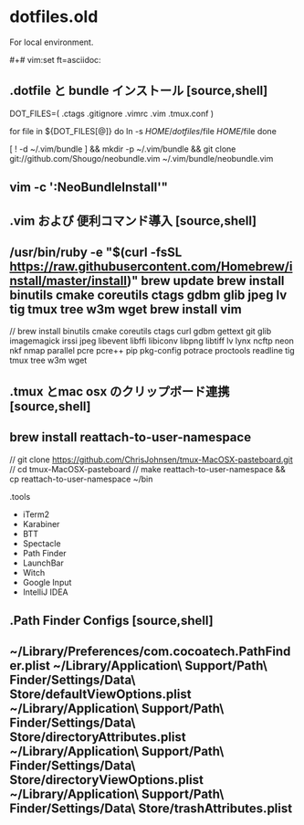 # dotfiles.old
For local environment.

#+# vim:set ft=asciidoc:

.dotfile と bundle インストール
[source,shell]
----
DOT_FILES=( .ctags .gitignore .vimrc .vim .tmux.conf )

for file in ${DOT_FILES[@]}
do
    ln -s $HOME/dotfiles/$file $HOME/$file
done

[ ! -d ~/.vim/bundle ] && mkdir -p ~/.vim/bundle && git clone git://github.com/Shougo/neobundle.vim ~/.vim/bundle/neobundle.vim

vim -c ':NeoBundleInstall'"
----

.vim および 便利コマンド導入
[source,shell]
----
/usr/bin/ruby -e "$(curl -fsSL https://raw.githubusercontent.com/Homebrew/install/master/install)"
brew update
brew install binutils cmake coreutils ctags gdbm glib jpeg lv tig tmux tree w3m wget
brew install vim
----
// brew install binutils cmake coreutils ctags curl gdbm gettext git glib imagemagick irssi jpeg libevent libffi libiconv libpng libtiff lv lynx ncftp neon nkf nmap parallel pcre pcre++ pip pkg-config potrace proctools readline tig tmux tree w3m wget

.tmux とmac osx のクリップボード連携
[source,shell]
----
brew install reattach-to-user-namespace
----
// git clone https://github.com/ChrisJohnsen/tmux-MacOSX-pasteboard.git
// cd tmux-MacOSX-pasteboard
// make reattach-to-user-namespace && cp reattach-to-user-namespace ~/bin

.tools

* iTerm2
* Karabiner
* BTT
* Spectacle
* Path Finder
* LaunchBar
* Witch
* Google Input
* IntelliJ IDEA

.Path Finder Configs
[source,shell]
----
~/Library/Preferences/com.cocoatech.PathFinder.plist
~/Library/Application\ Support/Path\ Finder/Settings/Data\ Store/defaultViewOptions.plist
~/Library/Application\ Support/Path\ Finder/Settings/Data\ Store/directoryAttributes.plist
~/Library/Application\ Support/Path\ Finder/Settings/Data\ Store/directoryViewOptions.plist
~/Library/Application\ Support/Path\ Finder/Settings/Data\ Store/trashAttributes.plist
----
